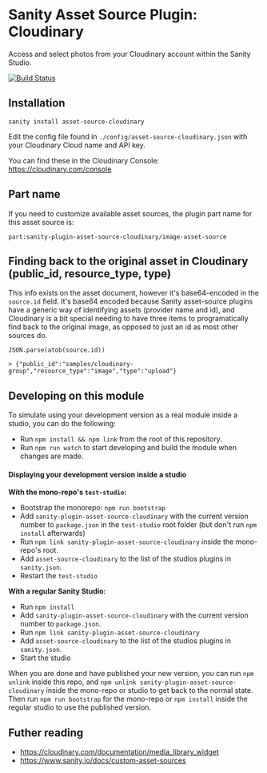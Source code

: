 # Sanity Asset Source Plugin: Cloudinary

Access and select photos from your Cloudinary account within the Sanity Studio.

[![Build Status](https://travis-ci.org/sanity-io/sanity-plugin-asset-source-cloudinary.svg?branch=master)](https://travis-ci.org/sanity-io/sanity-plugin-asset-source-cloudinary)


## Installation

`sanity install asset-source-cloudinary`

Edit the config file found in `./config/asset-source-cloudinary.json` with your Cloudinary Cloud name and API key.

You can find these in the Cloudinary Console: https://cloudinary.com/console

## Part name

If you need to customize available asset sources, the plugin part name for this asset source is:

`part:sanity-plugin-asset-source-cloudinary/image-asset-source`

## Finding back to the original asset in Cloudinary (public_id, resource_type, type)
This info exists on the asset document, however it's base64-encoded in the `source.id` field.
It's base64 encoded because Sanity asset-source plugins have a generic way of identifying assets (provider name and id), and Cloudinary is a bit special needing to have three items to programatically find back to the original image, as opposed to just an id as most other sources do.

```
JSON.parse(atob(source.id))

> {"public_id":"samples/cloudinary-group","resource_type":"image","type":"upload"}
```

## Developing on this module

To simulate using your development version as a real module inside a studio, you can do the following:

* Run `npm install && npm link` from the root of this repository.
* Run `npm run watch` to start developing and build the module when changes are made.

#### Displaying your development version inside a studio

**With the mono-repo's `test-studio`:**

  * Bootstrap the monorepo: `npm run bootstrap`
  * Add `sanity-plugin-asset-source-cloudinary` with the current version number to `package.json` in the `test-studio` root folder (but don't run `npm install` afterwards)
  * Run `npm link sanity-plugin-asset-source-cloudinary` inside the mono-repo's root.
  * Add `asset-source-cloudinary` to the list of the studios plugins in `sanity.json`.
  * Restart the `test-studio`

**With a regular Sanity Studio:**
  * Run `npm install`
  * Add `sanity-plugin-asset-source-cloudinary` with the current version number to `package.json`.
  * Run `npm link sanity-plugin-asset-source-cloudinary`
  * Add `asset-source-cloudinary` to the list of the studios plugins in `sanity.json`.
  * Start the studio

When you are done and have published your new version, you can run `npm unlink` inside this repo, and `npm unlink sanity-plugin-asset-source-cloudinary` inside the mono-repo or studio to get back to the normal state. Then run `npm run bootstrap` for the mono-repo or `npm install` inside the regular studio to use the published version.


## Futher reading
* https://cloudinary.com/documentation/media_library_widget
* https://www.sanity.io/docs/custom-asset-sources
